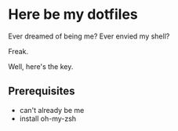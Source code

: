 # Here be my dotfiles

Ever dreamed of being me? Ever envied my shell?

Freak.

Well, here's the key.

## Prerequisites

* can't already be me
* install oh-my-zsh
